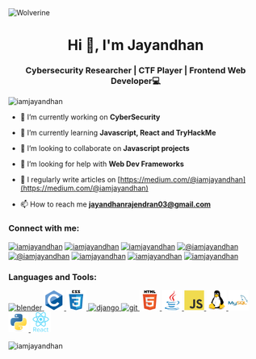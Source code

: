 <img src="https://media.tenor.com/u9dn9oCTDCUAAAAd/marvels-wolverine-wolverine.gif" alt="Wolverine" width="400" height="200">


<h1 align="center">Hi 👋, I'm Jayandhan</h1>
<h3 align="center">Cybersecurity Researcher | CTF Player | Frontend Web Developer💻</h3>

<p align="left"> <img src="https://komarev.com/ghpvc/?username=iamjayandhan&label=Profile%20views&color=0e75b6&style=flat" alt="iamjayandhan" /> </p>

- 🔭 I’m currently working on **CyberSecurity**

- 🌱 I’m currently learning **Javascript, React and TryHackMe**

- 👯 I’m looking to collaborate on **Javascript projects**

- 🤝 I’m looking for help with **Web Dev Frameworks**

- 📝 I regularly write articles on [https://medium.com/@iamjayandhan](https://medium.com/@iamjayandhan)

- 📫 How to reach me **jayandhanrajendran03@gmail.com**

<h3 align="left">Connect with me:</h3>
<p align="left">
<a href="https://twitter.com/iamjayandhan" target="blank"><img align="center" src="https://raw.githubusercontent.com/rahuldkjain/github-profile-readme-generator/master/src/images/icons/Social/twitter.svg" alt="iamjayandhan" height="30" width="40" /></a>
<a href="https://linkedin.com/in/iamjayandhan" target="blank"><img align="center" src="https://raw.githubusercontent.com/rahuldkjain/github-profile-readme-generator/master/src/images/icons/Social/linked-in-alt.svg" alt="iamjayandhan" height="30" width="40" /></a>
<a href="https://instagram.com/iamjayandhan" target="blank"><img align="center" src="https://raw.githubusercontent.com/rahuldkjain/github-profile-readme-generator/master/src/images/icons/Social/instagram.svg" alt="iamjayandhan" height="30" width="40" /></a>
<a href="https://medium.com/@iamjayandhan" target="blank"><img align="center" src="https://raw.githubusercontent.com/rahuldkjain/github-profile-readme-generator/master/src/images/icons/Social/medium.svg" alt="@iamjayandhan" height="30" width="40" /></a>
<a href="https://www.youtube.com/c/@iamjayandhan" target="blank"><img align="center" src="https://raw.githubusercontent.com/rahuldkjain/github-profile-readme-generator/master/src/images/icons/Social/youtube.svg" alt="@iamjayandhan" height="30" width="40" /></a>
<a href="https://www.codechef.com/users/iamjayandhan" target="blank"><img align="center" src="https://cdn.jsdelivr.net/npm/simple-icons@3.1.0/icons/codechef.svg" alt="iamjayandhan" height="30" width="40" /></a>
<a href="https://www.hackerrank.com/iamjayandhan" target="blank"><img align="center" src="https://raw.githubusercontent.com/rahuldkjain/github-profile-readme-generator/master/src/images/icons/Social/hackerrank.svg" alt="iamjayandhan" height="30" width="40" /></a>
<a href="https://www.leetcode.com/iamjayandhan" target="blank"><img align="center" src="https://raw.githubusercontent.com/rahuldkjain/github-profile-readme-generator/master/src/images/icons/Social/leet-code.svg" alt="iamjayandhan" height="30" width="40" /></a>
</p>

<h3 align="left">Languages and Tools:</h3>
<p align="left"> <a href="https://www.blender.org/" target="_blank" rel="noreferrer"> <img src="https://download.blender.org/branding/community/blender_community_badge_white.svg" alt="blender" width="40" height="40"/> </a> <a href="https://www.cprogramming.com/" target="_blank" rel="noreferrer"> <img src="https://raw.githubusercontent.com/devicons/devicon/master/icons/c/c-original.svg" alt="c" width="40" height="40"/> </a> <a href="https://www.w3schools.com/css/" target="_blank" rel="noreferrer"> <img src="https://raw.githubusercontent.com/devicons/devicon/master/icons/css3/css3-original-wordmark.svg" alt="css3" width="40" height="40"/> </a> <a href="https://www.djangoproject.com/" target="_blank" rel="noreferrer"> <img src="https://cdn.worldvectorlogo.com/logos/django.svg" alt="django" width="40" height="40"/> </a> <a href="https://git-scm.com/" target="_blank" rel="noreferrer"> <img src="https://www.vectorlogo.zone/logos/git-scm/git-scm-icon.svg" alt="git" width="40" height="40"/> </a> <a href="https://www.w3.org/html/" target="_blank" rel="noreferrer"> <img src="https://raw.githubusercontent.com/devicons/devicon/master/icons/html5/html5-original-wordmark.svg" alt="html5" width="40" height="40"/> </a> <a href="https://www.java.com" target="_blank" rel="noreferrer"> <img src="https://raw.githubusercontent.com/devicons/devicon/master/icons/java/java-original.svg" alt="java" width="40" height="40"/> </a> <a href="https://developer.mozilla.org/en-US/docs/Web/JavaScript" target="_blank" rel="noreferrer"> <img src="https://raw.githubusercontent.com/devicons/devicon/master/icons/javascript/javascript-original.svg" alt="javascript" width="40" height="40"/> </a> <a href="https://www.linux.org/" target="_blank" rel="noreferrer"> <img src="https://raw.githubusercontent.com/devicons/devicon/master/icons/linux/linux-original.svg" alt="linux" width="40" height="40"/> </a> <a href="https://www.mysql.com/" target="_blank" rel="noreferrer"> <img src="https://raw.githubusercontent.com/devicons/devicon/master/icons/mysql/mysql-original-wordmark.svg" alt="mysql" width="40" height="40"/> </a> <a href="https://www.python.org" target="_blank" rel="noreferrer"> <img src="https://raw.githubusercontent.com/devicons/devicon/master/icons/python/python-original.svg" alt="python" width="40" height="40"/> </a> <a href="https://reactjs.org/" target="_blank" rel="noreferrer"> <img src="https://raw.githubusercontent.com/devicons/devicon/master/icons/react/react-original-wordmark.svg" alt="react" width="40" height="40"/> </a> </p>

<p><img align="center" src="https://github-readme-streak-stats.herokuapp.com/?user=iamjayandhan&" alt="iamjayandhan" /></p>
